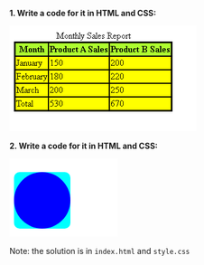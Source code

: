 **1. Write a code for it in HTML and CSS:**

<img src="img/Screenshot (231).png">

**2. Write a code for it in HTML and CSS:**

<img src="img/Screenshot (232).png">

Note: the solution is in `index.html` and `style.css`
